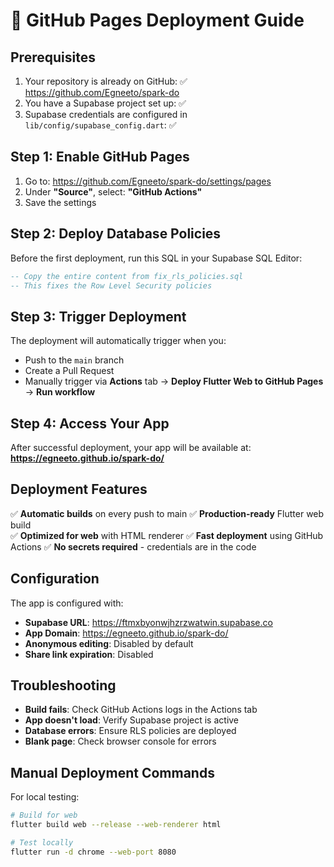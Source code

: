# 🚀 GitHub Pages Deployment Guide

## Prerequisites
1. Your repository is already on GitHub: ✅ https://github.com/Egneeto/spark-do
2. You have a Supabase project set up: ✅
3. Supabase credentials are configured in `lib/config/supabase_config.dart`: ✅

## Step 1: Enable GitHub Pages

1. Go to: https://github.com/Egneeto/spark-do/settings/pages
2. Under **"Source"**, select: **"GitHub Actions"**
3. Save the settings

## Step 2: Deploy Database Policies

Before the first deployment, run this SQL in your Supabase SQL Editor:
```sql
-- Copy the entire content from fix_rls_policies.sql
-- This fixes the Row Level Security policies
```

## Step 3: Trigger Deployment

The deployment will automatically trigger when you:
- Push to the `main` branch
- Create a Pull Request
- Manually trigger via **Actions** tab → **Deploy Flutter Web to GitHub Pages** → **Run workflow**

## Step 4: Access Your App

After successful deployment, your app will be available at:
**https://egneeto.github.io/spark-do/**

## Deployment Features

✅ **Automatic builds** on every push to main
✅ **Production-ready** Flutter web build  
✅ **Optimized for web** with HTML renderer
✅ **Fast deployment** using GitHub Actions
✅ **No secrets required** - credentials are in the code

## Configuration

The app is configured with:
- **Supabase URL**: https://ftmxbyonwjhzrzwatwin.supabase.co
- **App Domain**: https://egneeto.github.io/spark-do/
- **Anonymous editing**: Disabled by default
- **Share link expiration**: Disabled

## Troubleshooting

- **Build fails**: Check GitHub Actions logs in the Actions tab
- **App doesn't load**: Verify Supabase project is active
- **Database errors**: Ensure RLS policies are deployed  
- **Blank page**: Check browser console for errors

## Manual Deployment Commands

For local testing:
```bash
# Build for web
flutter build web --release --web-renderer html

# Test locally
flutter run -d chrome --web-port 8080
```
